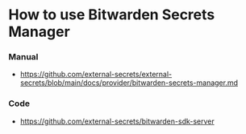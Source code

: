 # How to use Bitwarden Secrets Manager

### Manual
- https://github.com/external-secrets/external-secrets/blob/main/docs/provider/bitwarden-secrets-manager.md

### Code
- https://github.com/external-secrets/bitwarden-sdk-server
